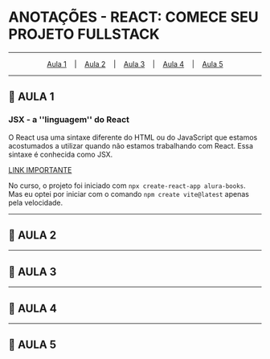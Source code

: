 # ANOTAÇÕES - REACT: COMECE SEU PROJETO FULLSTACK

---

<p align="center">
  <a href="#-aula-1">Aula 1</a> &nbsp;&nbsp;&nbsp;|&nbsp;&nbsp;&nbsp;
  <a href="#-aula-2">Aula 2</a> &nbsp;&nbsp;&nbsp;|&nbsp;&nbsp;&nbsp;
  <a href="#-aula-3">Aula 3</a> &nbsp;&nbsp;&nbsp;|&nbsp;&nbsp;&nbsp;
  <a href="#-aula-4">Aula 4</a> &nbsp;&nbsp;&nbsp;|&nbsp;&nbsp;&nbsp;
  <a href="#-aula-5">Aula 5</a> 

---

## 📌 AULA 1
###  JSX - a ''linguagem'' do React
O React usa uma sintaxe diferente do HTML ou do JavaScript que estamos acostumados a utilizar quando não estamos trabalhando com React. Essa sintaxe é conhecida como JSX.

[LINK IMPORTANTE](https://pt-br.reactjs.org/docs/introducing-jsx.html)


No curso, o projeto foi iniciado com ```npx create-react-app alura-books```. Mas eu optei por iniciar com o comando ```npm create vite@latest``` apenas pela velocidade.

---

## 📌 AULA 2



---

## 📌 AULA 3



---

## 📌 AULA 4



---

## 📌 AULA 5